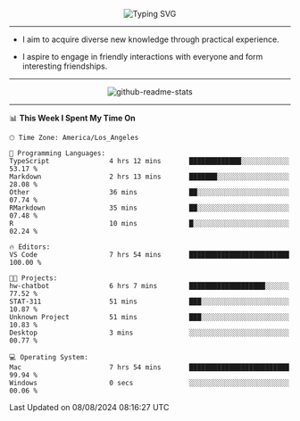 <p align="center">
  <img src="https://readme-typing-svg.demolab.com?font=Fira+Code&weight=500&size=32&duration=2500&pause=1600&center=true&vCenter=true&random=false&width=1024&height=64&lines=Hi+there+%F0%9F%91%8B;I'm+delighted+you+could+make+it+here+%F0%9F%8E%89;I'm+Harry%2C+a+college+student+still+finding+my+way" alt="Typing SVG" />
</p>


---


- I aim to acquire diverse new knowledge through practical experience.

- I aspire to engage in friendly interactions with everyone and form interesting friendships.


---


<p align="center">
  <img src="https://github-readme-stats.vercel.app/api?username=Harry-Jing&show_icons=true" alt="github-readme-stats"/>
</p>


---

<!--START_SECTION:waka-->
📊 **This Week I Spent My Time On** 

```text
🕑︎ Time Zone: America/Los_Angeles

💬 Programming Languages: 
TypeScript               4 hrs 12 mins       █████████████░░░░░░░░░░░░   53.17 % 
Markdown                 2 hrs 13 mins       ███████░░░░░░░░░░░░░░░░░░   28.08 % 
Other                    36 mins             ██░░░░░░░░░░░░░░░░░░░░░░░   07.74 % 
RMarkdown                35 mins             ██░░░░░░░░░░░░░░░░░░░░░░░   07.48 % 
R                        10 mins             █░░░░░░░░░░░░░░░░░░░░░░░░   02.24 % 

🔥 Editors: 
VS Code                  7 hrs 54 mins       █████████████████████████   100.00 % 

🐱‍💻 Projects: 
hw-chatbot               6 hrs 7 mins        ███████████████████░░░░░░   77.52 % 
STAT-311                 51 mins             ███░░░░░░░░░░░░░░░░░░░░░░   10.87 % 
Unknown Project          51 mins             ███░░░░░░░░░░░░░░░░░░░░░░   10.83 % 
Desktop                  3 mins              ░░░░░░░░░░░░░░░░░░░░░░░░░   00.77 % 

💻 Operating System: 
Mac                      7 hrs 54 mins       █████████████████████████   99.94 % 
Windows                  0 secs              ░░░░░░░░░░░░░░░░░░░░░░░░░   00.06 % 
```


 Last Updated on 08/08/2024 08:16:27 UTC
<!--END_SECTION:waka-->

